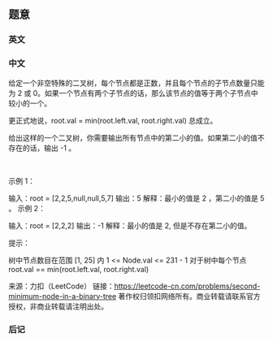 ## 题意

### 英文

### 中文

给定一个非空特殊的二叉树，每个节点都是正数，并且每个节点的子节点数量只能为 2 或 0。如果一个节点有两个子节点的话，那么该节点的值等于两个子节点中较小的一个。

更正式地说，root.val = min(root.left.val, root.right.val) 总成立。

给出这样的一个二叉树，你需要输出所有节点中的第二小的值。如果第二小的值不存在的话，输出 -1 。

 

示例 1：


输入：root = [2,2,5,null,null,5,7]
输出：5
解释：最小的值是 2 ，第二小的值是 5 。
示例 2：


输入：root = [2,2,2]
输出：-1
解释：最小的值是 2, 但是不存在第二小的值。
 

提示：

树中节点数目在范围 [1, 25] 内
1 <= Node.val <= 231 - 1
对于树中每个节点 root.val == min(root.left.val, root.right.val)

来源：力扣（LeetCode）
链接：https://leetcode-cn.com/problems/second-minimum-node-in-a-binary-tree
著作权归领扣网络所有。商业转载请联系官方授权，非商业转载请注明出处。

### 后记